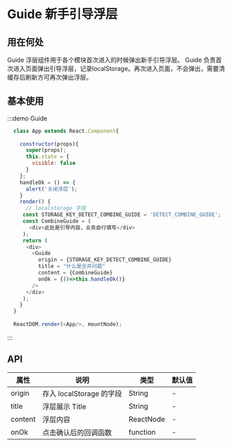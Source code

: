 # Guide 新手引导浮层

## 用在何处
Guide 浮层组件用于各个模块首次进入的时候弹出新手引导浮层。
Guide 负责首次进入页面弹出引导浮层，记录localStorage。再次进入页面，不会弹出，需要清缓存后刷新方可再次弹出浮层。
## 基本使用
:::demo Guide
```js
  class App extends React.Component{
  
    constructor(props){
      super(props);
      this.state = {
        visible: false
      }
    };
    handleOk = () => {
      alert('关闭浮层');
    }
    render() {
      // localstorage 字段
     const STORAGE_KEY_DETECT_COMBINE_GUIDE = 'DETECT_COMBINE_GUIDE';
     const CombineGuide = (
       <div>此处是引导内容，业务自行填写</div>
     );
     return (
      <div>
        <Guide
          origin = {STORAGE_KEY_DETECT_COMBINE_GUIDE}
          title = "什么是合并问题"
          content = {CombineGuide}
          onOk = {()=>this.handleOk()}
        />
      </div>
     );
    }
  }
  
  ReactDOM.render(<App/>, mountNode);
```
:::


## API

| 属性 | 说明 | 类型 | 默认值 |
| --- | --- | --- | --- |
| origin | 存入 localStorage 的字段 | String | - |
| title | 浮层展示 Title | String | - |
| content | 浮层内容 | ReactNode | - |
| onOk | 点击确认后的回调函数 | function | - |
